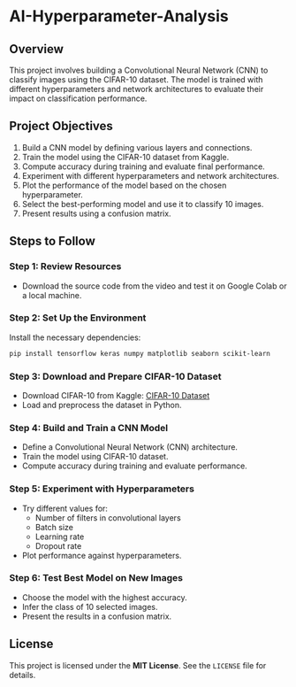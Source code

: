 # AI-Hyperparameter-Analysis

## Overview
This project involves building a Convolutional Neural Network (CNN) to classify images using the CIFAR-10 dataset. The model is trained with different hyperparameters and network architectures to evaluate their impact on classification performance.

## Project Objectives
1. Build a CNN model by defining various layers and connections.
2. Train the model using the CIFAR-10 dataset from Kaggle.
3. Compute accuracy during training and evaluate final performance.
4. Experiment with different hyperparameters and network architectures.
5. Plot the performance of the model based on the chosen hyperparameter.
6. Select the best-performing model and use it to classify 10 images.
7. Present results using a confusion matrix.

## Steps to Follow
### Step 1: Review Resources
- Download the source code from the video and test it on Google Colab or a local machine.

### Step 2: Set Up the Environment
Install the necessary dependencies:
```bash
pip install tensorflow keras numpy matplotlib seaborn scikit-learn
```

### Step 3: Download and Prepare CIFAR-10 Dataset
- Download CIFAR-10 from Kaggle: [CIFAR-10 Dataset](https://www.kaggle.com/c/cifar-10/)
- Load and preprocess the dataset in Python.

### Step 4: Build and Train a CNN Model
- Define a Convolutional Neural Network (CNN) architecture.
- Train the model using CIFAR-10 dataset.
- Compute accuracy during training and evaluate performance.

### Step 5: Experiment with Hyperparameters
- Try different values for:
  - Number of filters in convolutional layers
  - Batch size
  - Learning rate
  - Dropout rate
- Plot performance against hyperparameters.

### Step 6: Test Best Model on New Images
- Choose the model with the highest accuracy.
- Infer the class of 10 selected images.
- Present the results in a confusion matrix.



## License
This project is licensed under the **MIT License**. See the `LICENSE` file for details.

